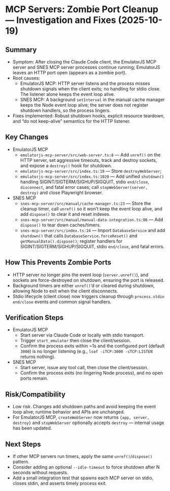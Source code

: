 # MCP Servers: Zombie Port Cleanup — Investigation and Fixes (2025-10-19)

## Summary
- Symptom: After closing the Claude Code client, the EmulatorJS MCP server and SNES MCP server processes continue running; EmulatorJS leaves an HTTP port open (appears as a zombie port).
- Root causes:
  - EmulatorJS MCP: HTTP server listens and the process misses shutdown signals when the client exits; no handling for stdio close. The listener alone keeps the event loop alive.
  - SNES MCP: A background `setInterval` in the manual cache manager keeps the Node event loop alive; the server does not register shutdown handlers, so the process lingers.
- Fixes implemented: Robust shutdown hooks, explicit resource teardown, and “do not keep-alive” semantics for the HTTP listener.

## Key Changes
- EmulatorJS MCP
  - `emulatorjs-mcp-server/src/web-server.ts:8` — Add `unref()` on the HTTP server, set aggressive timeouts, track and destroy sockets, and expose a `destroy()` hook for shutdown.
  - `emulatorjs-mcp-server/src/index.ts:19` — Store `destroyWebServer`;
  - `emulatorjs-mcp-server/src/index.ts:1020` — Add unified `shutdown()` handling SIGINT/SIGTERM/SIGHUP/SIGQUIT, stdio `end/close`, `disconnect`, and fatal error cases; call `stopWebServer(server, destroy)` and close Playwright browser.
- SNES MCP
  - `snes-mcp-server/src/manual/cache-manager.ts:23` — Store the cleanup timer, call `unref()` so it won’t keep the event loop alive, and add `dispose()` to clear it and reset indexes.
  - `snes-mcp-server/src/manual/manual-data-integration.ts:86` — Add `dispose()` to tear down caches/timers.
  - `snes-mcp-server/src/index.ts:24` — Import `DatabaseService` and add `shutdown()` that calls `DatabaseService.forceReset()` and `getManualData().dispose()`; register handlers for SIGINT/SIGTERM/SIGHUP/SIGQUIT, stdio `end/close`, and fatal errors.

## How This Prevents Zombie Ports
- HTTP server no longer pins the event loop (`server.unref()`), and sockets are force-destroyed on shutdown, ensuring the port is released.
- Background timers are either `unref()`’d or cleared during shutdown, allowing Node to exit when the client disconnects.
- Stdio lifecycle (client close) now triggers cleanup through `process.stdin` `end/close` events and common signal handlers.

## Verification Steps
- EmulatorJS MCP
  - Start server via Claude Code or locally with stdio transport.
  - Trigger `start_emulator` then close the client/session.
  - Confirm the process exits within ~1s and the configured port (default `3000`) is no longer listening (e.g., `lsof -iTCP:3000 -sTCP:LISTEN` returns nothing).
- SNES MCP
  - Start server, issue any tool call, then close the client/session.
  - Confirm the process exits (no lingering Node process), and no open ports remain.

## Risk/Compatibility
- Low risk. Changes add shutdown paths and avoid keeping the event loop alive; runtime behavior and APIs are unchanged.
- For EmulatorJS MCP, `createWebServer` now returns `{app, server, destroy}` and `stopWebServer` optionally accepts `destroy` — internal usage has been updated.

## Next Steps
- If other MCP servers run timers, apply the same `unref()`/`dispose()` pattern.
- Consider adding an optional `--idle-timeout` to force shutdown after N seconds without requests.
- Add a small integration test that spawns each MCP server on stdio, closes stdin, and asserts timely process exit.

